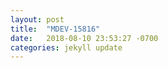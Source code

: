 ```yaml
---
layout: post
title:  "MDEV-15816"
date:   2018-08-10 23:53:27 -0700
categories: jekyll update
---
```



